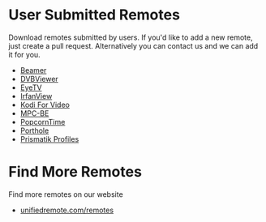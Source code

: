User Submitted Remotes
===

Download remotes submitted by users. If you'd like to add a new remote, just create a pull request. Alternatively you can contact us and we can add it for you.

 * [Beamer](https://github.com/unifiedremote/Beamer-Remote)
 * [DVBViewer](https://github.com/unifiedremote/DVBViewer-Remote)
 * [EyeTV](https://github.com/unifiedremote/EyeTV-Remote)
 * [IrfanView](https://github.com/unifiedremote/IrfanView-Remote)
 * [Kodi For Video](https://github.com/unifiedremote/KodiForVideo-Remote)
 * [MPC-BE](https://github.com/unifiedremote/MPC-BE-Remote)
 * [PopcornTime](https://github.com/unifiedremote/PopcornTime-Remote)
 * [Porthole](https://github.com/DangerCove/unified-remote-porthole)
 * [Prismatik Profiles](https://github.com/tkhduracell/lua_prismatik_remote)

Find More Remotes
===
Find more remotes on our website  
 * [unifiedremote.com/remotes](https://www.unifiedremote.com/remotes)
